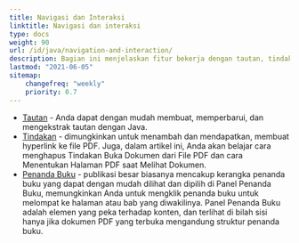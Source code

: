 ```yaml
---
title: Navigasi dan Interaksi
linktitle: Navigasi dan interaksi
type: docs
weight: 90
url: /id/java/navigation-and-interaction/
description: Bagian ini menjelaskan fitur bekerja dengan tautan, tindakan, dan penanda buku.
lastmod: "2021-06-05"
sitemap:
    changefreq: "weekly"
    priority: 0.7
---
```


- [Tautan](/pdf/id/java/links/) - Anda dapat dengan mudah membuat, memperbarui, dan mengekstrak tautan dengan Java.
- [Tindakan](/pdf/id/java/actions/) - dimungkinkan untuk menambah dan mendapatkan, membuat hyperlink ke file PDF. Juga, dalam artikel ini, Anda akan belajar cara menghapus Tindakan Buka Dokumen dari File PDF dan cara Menentukan Halaman PDF saat Melihat Dokumen.
- [Penanda Buku](/pdf/id/java/bookmarks/) - publikasi besar biasanya mencakup kerangka penanda buku yang dapat dengan mudah dilihat dan dipilih di Panel Penanda Buku, memungkinkan Anda untuk mengklik penanda buku untuk melompat ke halaman atau bab yang diwakilinya. Panel Penanda Buku adalah elemen yang peka terhadap konten, dan terlihat di bilah sisi hanya jika dokumen PDF yang terbuka mengandung struktur penanda buku.